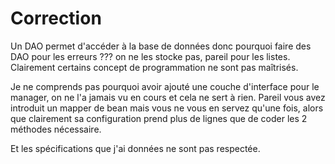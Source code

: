 # Correction

Un DAO permet d'accéder à la base de données donc pourquoi faire des DAO pour les erreurs ??? on ne les stocke pas, pareil pour les listes.
Clairement certains concept de programmation ne sont pas maîtrisés.

Je ne comprends pas pourquoi avoir ajouté une couche d'interface pour le manager, on ne l'a jamais vu en cours et cela ne sert à rien.
Pareil vous avez introduit un mapper de bean mais vous ne vous en servez qu'une fois, alors que clairement sa configuration prend plus de lignes
que de coder les 2 méthodes nécessaire.

Et les spécifications que j'ai données ne sont pas respectée.

